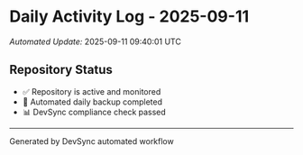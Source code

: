 # Daily Activity Log - 2025-09-11

*Automated Update:* 2025-09-11 09:40:01 UTC

## Repository Status
- ✅ Repository is active and monitored
- 🔄 Automated daily backup completed
- 📊 DevSync compliance check passed

---
Generated by DevSync automated workflow
